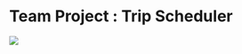<h1>Team Project : Trip Scheduler</h1>

<img src="https://github.com/yub5895/yubProject-1/issues/1#issue-2648188163">
